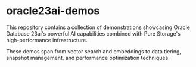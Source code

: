 # oracle23ai-demos
This repository contains a collection of demonstrations showcasing Oracle Database 23ai's powerful AI capabilities combined with Pure Storage's high-performance infrastructure. 

These demos span from vector search and embeddings to data tiering, snapshot management, and performance optimization techniques.
